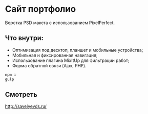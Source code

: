 # Сайт портфолио
Верстка PSD макета с использованием PixelPerfect. 

## Что внутри:
* Оптимизация под десктоп, планшет и мобильные устройства;
* Мобильная и фиксированная навигация;
* Использование плагина MixItUp для фильтрации работ;
* Форма обратной связи (Ajax, PHP).

```html
npm i
gulp
```

## Смотреть
<http://savelyevds.ru/>
